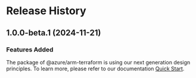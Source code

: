 # Release History
    
## 1.0.0-beta.1 (2024-11-21)

### Features Added

The package of @azure/arm-terraform is using our next generation design principles. To learn more, please refer to our documentation [Quick Start](https://aka.ms/azsdk/js/mgmt/quickstart).
